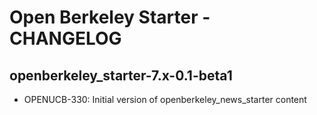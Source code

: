 Open Berkeley Starter - CHANGELOG
==============================

openberkeley_starter-7.x-0.1-beta1
------------------------------
* OPENUCB-330: 	Initial version of openberkeley_news_starter content
